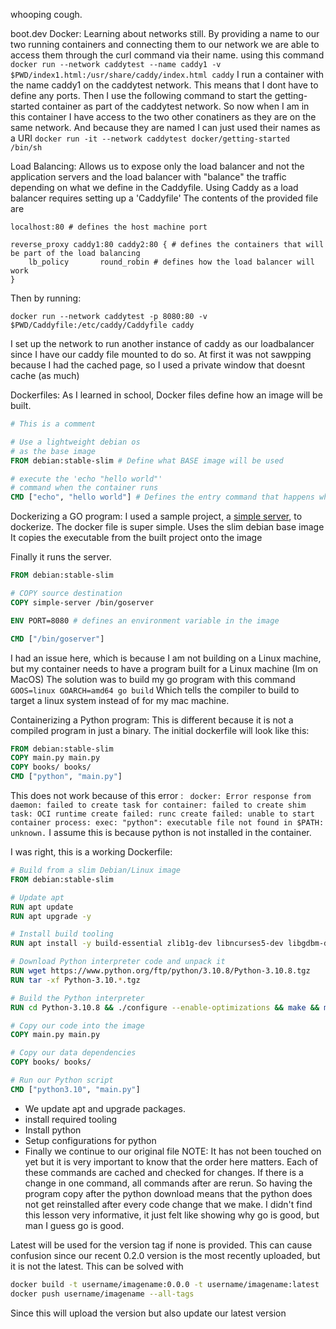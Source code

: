 whooping cough.

boot.dev
Docker:
	Learning about networks still. 
	By providing a name to our two running containers and connecting them to our network we are able to access them through the curl command via their name.
	using this command 
		```docker run --network caddytest --name caddy1 -v $PWD/index1.html:/usr/share/caddy/index.html caddy```
	I run a container with the name caddy1 on the caddytest network. This means that I dont have to define any ports.
	Then I use the following command to start the getting-started container as part of the caddytest network. So now when I am in this container I have access to the two other conatiners as they are on the same network. And because they are named I can just used their names as a URI
		```docker run -it --network caddytest docker/getting-started /bin/sh```

Load Balancing:
Allows us to expose only the load balancer and not the application servers and the load balancer with "balance" the traffic depending on what we define in the Caddyfile.
Using Caddy as a load balancer requires setting up a 'Caddyfile' The contents of the provided file are 
```
localhost:80 # defines the host machine port

reverse_proxy caddy1:80 caddy2:80 { # defines the containers that will be part of the load balancing
	lb_policy       round_robin # defines how the load balancer will work
}
```

Then by running:
```
docker run --network caddytest -p 8080:80 -v $PWD/Caddyfile:/etc/caddy/Caddyfile caddy
```
I set up the network to run another instance of caddy as our loadbalancer since I have our caddy file mounted to do so.
At first it was not sawpping because I had the cached page, so I used a private window that doesnt cache (as much)

Dockerfiles:
	As I learned in school, Docker files define how an image will be built.
```Dockerfile
# This is a comment

# Use a lightweight debian os
# as the base image
FROM debian:stable-slim # Define what BASE image will be used

# execute the 'echo "hello world"'
# command when the container runs
CMD ["echo", "hello world"]	# Defines the entry command that happens when running
```

Dockerizing a GO program:
I used a sample project, a [simple server](https://github.com/CTK-code/simple-server), to dockerize. 
The docker file is super simple.
Uses the slim debian base image
It copies the executable from the built project onto the image

Finally it runs the server. 
```Dockerfile
FROM debian:stable-slim

# COPY source destination
COPY simple-server /bin/goserver

ENV PORT=8080 # defines an environment variable in the image

CMD ["/bin/goserver"]

```
I had an issue here, which is because I am not building on a Linux machine, but my container needs to have a program built for a Linux machine (Im on MacOS)
The solution was to build my go program with this command 
```GOOS=linux GOARCH=amd64 go build``` Which tells the compiler to build to target a linux system instead of for my mac machine.

Containerizing a Python program:
This is different because it is not a compiled program in just a binary.
The initial dockerfile will look like this:
```Dockerfile
FROM debian:stable-slim
COPY main.py main.py
COPY books/ books/
CMD ["python", "main.py"]
```
This does not work because of this error :
``` docker: Error response from daemon: failed to create task for container: failed to create shim task: OCI runtime create failed: runc create failed: unable to start container process: exec: "python": executable file not found in $PATH: unknown.```
I assume this is because python is not installed in the container.

I was right, this is a working Dockerfile:
```Dockerfile
# Build from a slim Debian/Linux image
FROM debian:stable-slim

# Update apt
RUN apt update
RUN apt upgrade -y

# Install build tooling
RUN apt install -y build-essential zlib1g-dev libncurses5-dev libgdbm-dev libnss3-dev libssl-dev libreadline-dev libffi-dev libsqlite3-dev wget libbz2-dev

# Download Python interpreter code and unpack it
RUN wget https://www.python.org/ftp/python/3.10.8/Python-3.10.8.tgz
RUN tar -xf Python-3.10.*.tgz

# Build the Python interpreter
RUN cd Python-3.10.8 && ./configure --enable-optimizations && make && make altinstall

# Copy our code into the image
COPY main.py main.py

# Copy our data dependencies
COPY books/ books/

# Run our Python script
CMD ["python3.10", "main.py"]
```
- We update apt and upgrade packages.
- install required tooling
- Install python
- Setup configurations for python
- Finally we continue to our original file
NOTE: It has not been touched on yet but it is very important to know that the order here matters. Each of these commands are cached and checked for changes. If there is a change in one command, all commands after are rerun. So having the program copy after the python download means that the python does not get reinstalled after every code change that we make.
I didn't find this lesson very informative, it just felt like showing why go is good, but man I guess go is good.

Latest will be used for the version tag if none is provided. This can cause confusion since our recent 0.2.0 version is the most recently uploaded, but it is not the latest. This can be solved with
```bash
docker build -t username/imagename:0.0.0 -t username/imagename:latest .
docker push username/imagename --all-tags
```
Since this will upload the version but also update our latest version